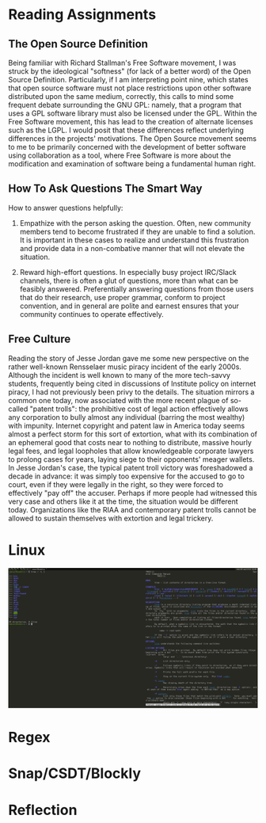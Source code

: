 Reading Assignments
===================

The Open Source Definition
--------------------------
Being familiar with Richard Stallman's Free Software movement, I was struck by the ideological "softness" (for lack of a better word) of the Open Source Definition. Particularly, if I am interpreting point nine, which states that open source software must not place restrictions upon other software distributed upon the same medium, correctly, this calls to mind some frequent debate surrounding the GNU GPL: namely, that a program that uses a GPL software library must also be licensed under the GPL. Within the Free Software movement, this has lead to the creation of alternate licenses such as the LGPL. I would posit that these differences reflect underlying differences in the projects' motivations. The Open Source movement seems to me to be primarily concerned with the development of better software using collaboration as a tool, where Free Software is more about the modification and examination of software being a fundamental human right.

How To Ask Questions The Smart Way
----------------------------------
How to answer questions helpfully:

1) Empathize with the person asking the question. Often, new community members tend to become frustrated if they are unable to find a solution. It is important in these cases to realize and understand this frustration and provide data in a non-combative manner that will not elevate the situation.

2) Reward high-effort questions. In especially busy project IRC/Slack channels, there is often a glut of questions, more than what can be feasibly answered. Preferentially answering questions from those users that do their research, use proper grammar, conform to project convention, and in general are polite and earnest ensures that your community continues to operate effectively.

Free Culture
------------
Reading the story of Jesse Jordan gave me some new perspective on the rather well-known Rensselaer music piracy incident of the early 2000s. Although the incident is well known to many of the more tech-savvy students, frequently being cited in discussions of Institute policy on internet piracy, I had not previously been privy to the details. The situation mirrors a common one today, now associated with the more recent plague of so-called "patent trolls": the prohibitive cost of legal action effectively allows any corporation to bully almost any individual (barring the most wealthy) with impunity. Internet copyright and patent law in America today seems almost a perfect storm for this sort of extortion, what with its combination of an ephemeral good that costs near to nothing to distribute, massive hourly legal fees, and legal loopholes that allow knowledgeable corporate lawyers to prolong cases for years, laying siege to their opponents' meager wallets. In Jesse Jordan's case, the typical patent troll victory was foreshadowed a decade in advance: it was simply too expensive for the accused to go to court, even if they were legally in the right, so they were forced to effectively "pay off" the accuser. Perhaps if more people had witnessed this very case and others like it at the time, the situation would be different today. Organizations like the RIAA and contemporary patent trolls cannot be allowed to sustain themselves with extortion and legal trickery.

Linux
=====
![Screenshot of tree](images/tree.png)

Regex
=====

Snap/CSDT/Blockly
=================

Reflection
==========
